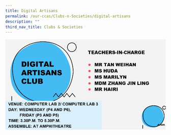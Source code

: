```yaml
---
title: Digital Artisans
permalink: /our-ccas/Clubs-n-Societies/digital-artisans
description: ""
third_nav_title: Clubs & Societies
---
```

![](/images/digital%20artisans.jpg)